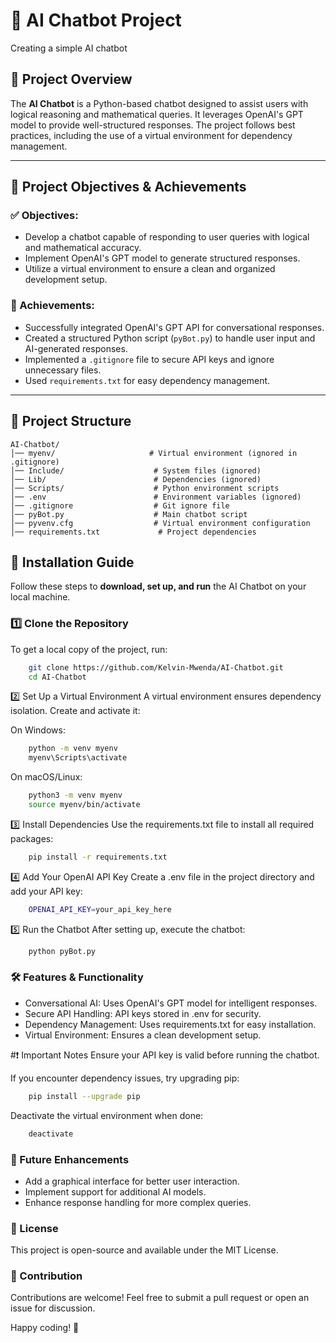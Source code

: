# 🤖 AI Chatbot Project
Creating a simple AI chatbot

## 📌 Project Overview
The **AI Chatbot** is a Python-based chatbot designed to assist users with logical reasoning and mathematical queries. It leverages OpenAI's GPT model to provide well-structured responses. The project follows best practices, including the use of a virtual environment for dependency management.

---

## 🚀 Project Objectives & Achievements

### ✅ Objectives:
- Develop a chatbot capable of responding to user queries with logical and mathematical accuracy.
- Implement OpenAI's GPT model to generate structured responses.
- Utilize a virtual environment to ensure a clean and organized development setup.

### 🎯 Achievements:
- Successfully integrated OpenAI's GPT API for conversational responses.
- Created a structured Python script (`pyBot.py`) to handle user input and AI-generated responses.
- Implemented a `.gitignore` file to secure API keys and ignore unnecessary files.
- Used `requirements.txt` for easy dependency management.

---

## 📂 Project Structure

```plaintext
AI-Chatbot/
│── myenv/                     # Virtual environment (ignored in .gitignore)
│── Include/                    # System files (ignored)
│── Lib/                        # Dependencies (ignored)
│── Scripts/                    # Python environment scripts
│── .env                        # Environment variables (ignored)
│── .gitignore                  # Git ignore file
│── pyBot.py                    # Main chatbot script
│── pyvenv.cfg                  # Virtual environment configuration
│── requirements.txt             # Project dependencies

```

## 🔧 Installation Guide

Follow these steps to **download, set up, and run** the AI Chatbot on your local machine.

### 1️⃣ Clone the Repository
To get a local copy of the project, run:

```bash
    git clone https://github.com/Kelvin-Mwenda/AI-Chatbot.git
    cd AI-Chatbot
```

2️⃣ Set Up a Virtual Environment
A virtual environment ensures dependency isolation. Create and activate it:

On Windows:
```bash
    python -m venv myenv
    myenv\Scripts\activate
```

On macOS/Linux:
```bash
    python3 -m venv myenv
    source myenv/bin/activate
```

3️⃣ Install Dependencies
Use the requirements.txt file to install all required packages:
```bash
    pip install -r requirements.txt
```

4️⃣ Add Your OpenAI API Key
Create a .env file in the project directory and add your API key:
```bash
    OPENAI_API_KEY=your_api_key_here
```

5️⃣ Run the Chatbot
After setting up, execute the chatbot:
```bash
    python pyBot.py
```

### 🛠️ Features & Functionality
- Conversational AI: Uses OpenAI's GPT model for intelligent responses.
- Secure API Handling: API keys stored in .env for security.
- Dependency Management: Uses requirements.txt for easy installation.
- Virtual Environment: Ensures a clean development setup.
  
#❗ Important Notes
Ensure your API key is valid before running the chatbot.

If you encounter dependency issues, try upgrading pip:

```bash
    pip install --upgrade pip
```

Deactivate the virtual environment when done:
```bash
    deactivate
```

### 📌 Future Enhancements
- Add a graphical interface for better user interaction.
- Implement support for additional AI models.
- Enhance response handling for more complex queries.

  
### 📜 License
This project is open-source and available under the MIT License.

### 🤝 Contribution
Contributions are welcome! Feel free to submit a pull request or open an issue for discussion.

Happy coding! 🚀
